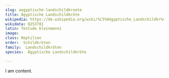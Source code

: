 ```yaml
---
slug: aegyptische-landschildkroete
title: Ägyptische Landschildkröte
wikipedia: https://de.wikipedia.org/wiki/%C3%84gyptische_Landschildkr%C3%B6te
wikidata: Q253781
latin: Testudo kleinmanni
image: 
class: Reptilien
order:  Schildkröten
family:  Landschildkröten
species:  Ägyptische Landschildkröte

---
```


I am content.
